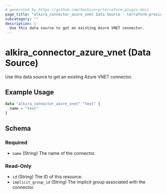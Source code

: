 ```yaml
---
# generated by https://github.com/hashicorp/terraform-plugin-docs
page_title: "alkira_connector_azure_vnet Data Source - terraform-provider-alkira"
subcategory: ""
description: |-
  Use this data source to get an existing Azure VNET connector.
---
```


# alkira_connector_azure_vnet (Data Source)

Use this data source to get an existing Azure VNET connector.

## Example Usage

```terraform
data "alkira_connector_azure_vnet" "test" {
  name = "test"
}
```

<!-- schema generated by tfplugindocs -->
## Schema

### Required

- `name` (String) The name of the connector.

### Read-Only

- `id` (String) The ID of this resource.
- `implicit_group_id` (String) The implicit group associated with the connector.


